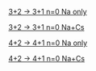 [3+2 -> 3+1 n=0 Na only](data_20180808_interaction_shift2_33_na.csv)

[3+2 -> 3+1 n=0 Na+Cs](data_20180808_interaction_shift2_33_nacs_na.csv)

[4+2 -> 4+1 n=0 Na only](data_20180808_interaction_shift2_44_na.csv)

[4+2 -> 4+1 n=0 Na+Cs](data_20180808_interaction_shift2_44_nacs_na.csv)
